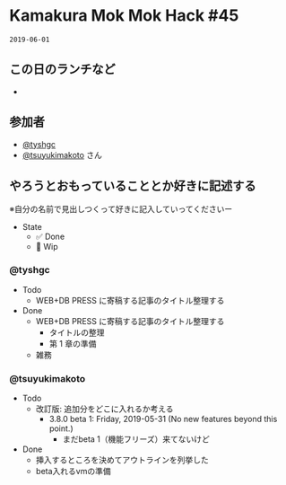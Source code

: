 # Kamakura Mok Mok Hack #45

`2019-06-01`

## この日のランチなど

- []()

## 参加者

- [@tyshgc](http://twitter.com/tyshgc)
- [@tsuyukimakoto](https://twitter.com/everes) さん

## やろうとおもっていることとか好きに記述する

※自分の名前で見出しつくって好きに記入していってくださいー

- State
  - ✅ Done
  - 🚧 Wip

### @tyshgc

- Todo
  - WEB+DB PRESS に寄稿する記事のタイトル整理する
- Done
  - WEB+DB PRESS に寄稿する記事のタイトル整理する
    - タイトルの整理
    - 第 1 章の準備
  - 雑務

### @tsuyukimakoto

- Todo
  - 改訂版: 追加分をどこに入れるか考える
    - 3.8.0 beta 1: Friday, 2019-05-31 (No new features beyond this point.)
      - まだbeta 1（機能フリーズ）来てないけど
- Done
  - 挿入するところを決めてアウトラインを列挙した
  - beta入れるvmの準備
